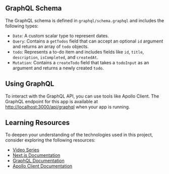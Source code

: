 ## GraphQL Schema

The GraphQL schema is defined in `graphql/schema.graphql` and includes the following types:

- `Date`: A custom scalar type to represent dates.
- `Query`: Contains a `getTodos` field that can accept an optional `id` argument and returns an array of `todo` objects.
- `todo`: Represents a to-do item and includes fields like `id`, `title`, `description`, `isCompleted`, and `createdAt`.
- `Mutation`: Contains a `createTodo` field that takes a `todoInput` as an argument and returns a newly created `todo`.

## Using GraphQL

To interact with the GraphQL API, you can use tools like Apollo Client. The GraphQL endpoint for this app is available at [http://localhost:3000/api/graphql](http://localhost:3000/api/graphql) when your app is running.

## Learning Resources

To deepen your understanding of the technologies used in this project, consider exploring the following resources:
- [Video Series](https://www.youtube.com/watch?v=3NFbMpDrJEU&list=PLOfLYVXrwqXqByJIeE1ZJH9XbqRZYEE7h)
- [Next.js Documentation](https://nextjs.org/docs)
- [GraphQL Documentation](https://graphql.org/learn/)
- [Apollo Client Documentation](https://www.apollographql.com/docs/react/)


